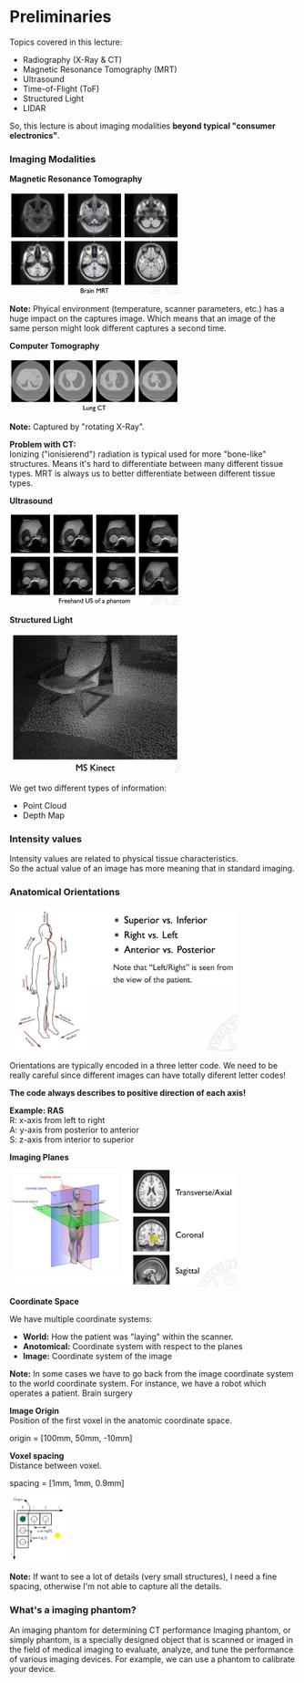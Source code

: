 # Preliminaries

Topics covered in this lecture:

- Radiography (X-Ray & CT)
- Magnetic Resonance Tomography (MRT)
- Ultrasound
- Time-of-Flight (ToF)
- Structured Light
- LIDAR

So, this lecture is about imaging modalities __beyond typical "consumer electronics"__.

### Imaging Modalities

**Magnetic Resonance Tomography**

<img src="images/preliminaries/mri_example.png" width="300"/>

__Note:__ Phyical environment (temperature, scanner parameters, etc.) has a huge impact on the captures image. Which means that an image of the same person might look different captures a second time.

**Computer Tomography**

<img src="images/preliminaries/ct_example.png" width="300"/>

__Note:__ Captured by "rotating X-Ray".

**Problem with CT:**  
Ionizing ("ionisierend") radiation is typical used for more "bone-like" structures. Means it's hard to differentiate between many different tissue types. MRT is always us to better differentiate between different tissue types.

**Ultrasound**

<img src="images/preliminaries/ultrasound_example.png" width="300"/>

**Structured Light**

<img src="images/preliminaries/structured_light_example.png" width="300"/>

We get two different types of information:   
- Point Cloud  
- Depth Map


### Intensity values

Intensity values are related to physical tissue characteristics.  
So the actual value of an image has more meaning that in standard imaging.

### Anatomical Orientations

<img src="images/preliminaries/orientation_definition.png" width="400"/>

Orientations are typically encoded in a three letter code. We need to be really careful since different images can have totally diferent letter codes!

**The code always describes to positive direction of each axis!**  

**Example: RAS**  
R: x-axis from left to right  
A: y-axis from posterior to anterior  
S: z-axis from interior to superior  

**Imaging Planes**  
  
<img src="images/preliminaries/anatomy.png" width="400"/>

**Coordinate Space**

We have multiple coordinate systems:

- **World:** How the patient was "laying" within the scanner.
- **Anotomical:** Coordinate system with respect to the planes
- **Image:** Coordinate system of the image

**Note:** In some cases we have to go back from the image coordinate system to the world coordinate system. For instance, we have a robot which operates a patient. Brain surgery

**Image Origin**  
Position of the first voxel in the anatomic coordinate space.

origin = [100mm, 50mm, -10mm]

**Voxel spacing**  
Distance between voxel.

spacing = [1mm, 1mm, 0.9mm]

<img src="images/preliminaries/spacing_example.png" width="100"/>

**Note:** If want to see a lot of details (very small structures), I need a fine spacing, otherwise I'm not able to capture all the details.


### What's a imaging phantom?
An imaging phantom for determining CT performance
Imaging phantom, or simply phantom, is a specially designed object that is scanned or imaged in the field of medical imaging to evaluate, analyze, and tune the performance of various imaging devices. For example, we can use a phantom to calibrate your device.


